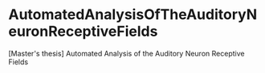 # AutomatedAnalysisOfTheAuditoryNeuronReceptiveFields
[Master's thesis] Automated Analysis of the Auditory Neuron Receptive Fields
